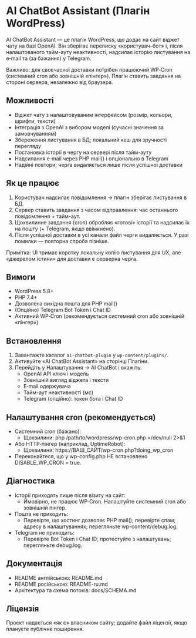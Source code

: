 # AI ChatBot Assistant (Плагін WordPress)

AI ChatBot Assistant — це плагін WordPress, що додає на сайт віджет чату на базі OpenAI. Він зберігає переписку «користувач–бот» і, після налаштованого тайм-ауту неактивності, надсилає історію листування на e‑mail та (за бажання) у Telegram.

Важливо: для своєчасної доставки потрібен працюючий WP‑Cron (системний cron або зовнішній «пінгер»). Плагін ставить завдання на стороні сервера, незалежно від браузера.

## Можливості
- Віджет чату з налаштовуваним інтерфейсом (розмір, кольори, шрифти, тексти)
- Інтеграція з OpenAI з вибором моделі (сучасні значення за замовчуванням)
- Збереження листування в БД; локальний кеш для зручності перегляду
- Постановка історії в чергу на сервері після тайм-ауту
- Надсилання e‑mail через PHP mail() і опціонально в Telegram
- Надійні повтори; черга видаляється лише після успішної доставки

## Як це працює
1) Користувач надсилає повідомлення → плагін зберігає листування в БД.
2) Сервер ставить завдання з часом відправлення: час останнього повідомлення + тайм-аут.
3) Щохвилинне завдання (cron) обробляє «готові» історії та надсилає їх на пошту (+ Telegram, якщо ввімкнено).
4) Після успішної доставки в усі канали файл черги видаляється. У разі помилки — повторна спроба пізніше.

Примітка: UI тримає коротку локальну копію листування для UX, але «джерелом істини» для доставки є серверна черга.

## Вимоги
- WordPress 5.8+
- PHP 7.4+
- Дозволена вихідна пошта для PHP mail()
- (Опційно) Telegram Bot Token і Chat ID
- Активний WP‑Cron (рекомендується системний cron або зовнішній «пінгер»)

## Встановлення
1) Завантажте каталог `ai-chatbot-plugin` у `wp-content/plugins/`.
2) Активуйте «AI ChatBot Assistant» на сторінці Плагіни.
3) Перейдіть у Налаштування → AI ChatBot і вкажіть:
   - OpenAI API ключ і модель
   - Зовнішній вигляд віджета і тексти
   - E‑mail одержувача
   - Тайм-аут неактивності (мс)
   - Telegram (опційно): токен бота і Chat ID

## Налаштування cron (рекомендується)
- Системний cron (бажано):
  - Щохвилини: php /path/to/wordpress/wp-cron.php >/dev/null 2>&1
- Або HTTP‑пінгер (наприклад, UptimeRobot):
  - Щохвилини: https://ВАШ_САЙТ/wp-cron.php?doing_wp_cron
- Переконайтеся, що у wp-config.php НЕ встановлено DISABLE_WP_CRON = true.

## Діагностика
- Історії приходять лише після візиту на сайт:
  - Ймовірно, не працює WP‑Cron. Налаштуйте системний cron або зовнішній пінгер.
- Пошта не приходить:
  - Перевірте, що хостинг дозволяє PHP mail(); перевірте спам; адресу в налаштуваннях; перегляньте wp-content/debug.log.
- Telegram не приходить:
  - Перевірте Bot Token і Chat ID; протестуйте з налаштувань; перегляньте debug.log.

## Документація
- README англійською: README.md
- README російською: README-ru.md
- Архітектура та схема потоків: docs/SCHEMA.md

## Ліцензія
Проєкт надається «як є» власником сайту; додайте файл ліцензії, якщо плануєте публічне поширення.
